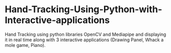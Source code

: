 # Hand-Tracking-Using-Python-with-Interactive-applications
Hand Tracking using python libraries OpenCV and Mediapipe and displaying it in real time along with 3 interactive applications (Drawing Panel, Whack a mole game, Piano).
